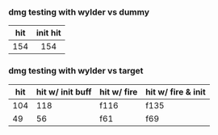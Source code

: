 

### dmg testing with wylder vs dummy
| hit | init hit |
| :-: | :-:      |
| 154 | 154      |


### dmg testing with wylder vs target
| hit | hit w/ init buff | hit w/ fire | hit w/ fire & init |
|-----|------------------|-------------|--------------------|
| 104 | 118              | f116        | f135               |
| 49  | 56               | f61         | f69                |
